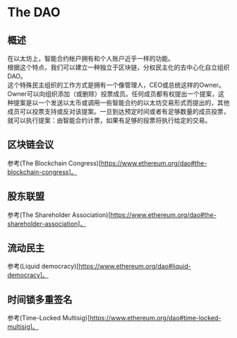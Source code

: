 # The DAO
## 概述
在以太坊上，智能合约帐户拥有和个人账户近乎一样的功能。  
根据这个特点，我们可以建立一种独立于区块链，分权民主化的去中心化自立组织DAO。  
这个特殊民主组织的工作方式是拥有一个像管理人，CEO或总统这样的Owner。Owner可以向组织添加（或删除）投票成员。任何成员都有权提出一个提案，这种提案是以一个发送以太币或调用一些智能合约的以太坊交易形式而提出的，其他成员可以投票支持或反对该提案。一旦到达预定时间或者有足够数量的成员投票，就可以执行提案：由智能合约计票，如果有足够的投票将执行给定的交易。
## 区块链会议
参考(The Blockchain Congress)[https://www.ethereum.org/dao#the-blockchain-congress]。
## 股东联盟
参考(The Shareholder Association)[https://www.ethereum.org/dao#the-shareholder-association]。
## 流动民主
参考(Liquid democracy)[https://www.ethereum.org/dao#liquid-democracy]。
## 时间锁多重签名
参考(Time-Locked Multisig)[https://www.ethereum.org/dao#time-locked-multisig]。
